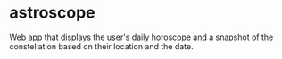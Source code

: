 # astroscope
Web app that displays the user's daily horoscope and a snapshot of the constellation based on their location and the date.
